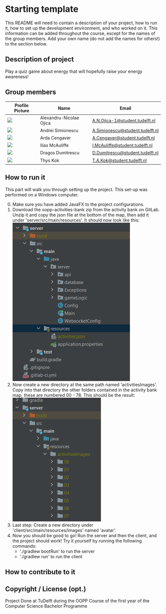 # Starting template

This README will need to contain a description of your project, how to run it, how to set up the development environment, and who worked on it.
This information can be added throughout the course, except for the names of the group members.
Add your own name (do not add the names for others!) to the section below.

## Description of project

Play a quiz game about energy that will hopefully raise your energy awareness!

## Group members

| Profile Picture                                                                                         | Name                    | Email                           |
|---------------------------------------------------------------------------------------------------------|-------------------------|---------------------------------|
| ![](https://secure.gravatar.com/avatar/826172ea0204ce87877995c5d4b06752?s=45&d=identicon) | Alexandru-Nicolae Ojica | A.N.Ojica-1@student.tudelft.nl  |
| ![](https://secure.gravatar.com/avatar/9f35036d93b61d5bf3eeffe3fa7d51e0?s=45&d=identicon) | Andrei Simionescu | A.Simionescu@student.tudelft.nl |
| ![](https://secure.gravatar.com/avatar/3d340087427982dadb88d80e548e5d5a?s=45&d=identicon) | Arda Cengaver | A.Cengaver@student.tudelft.nl   |
| ![](https://secure.gravatar.com/avatar/7ab8a5321bca063528703654c1a975c8?s=45&d=identicon) | Ilias McAuliffe| I.McAuliffe@student.tudelft.nl  |
| ![](https://secure.gravatar.com/avatar/79607ed839f267b4da9815c5ea20a0bd?s=45&d=identicon) | Dragos Dumitrescu| D.Dumitrescu@student.tudelft.nl  |
| ![](https://secure.gravatar.com/avatar/ffe1176473623cc2a58e5836597c1c63?s=45&d=identicon) | Thys Kok | T.A.Kok@student.tudelft.nl  |


## How to run it

This part will walk you through setting up the project. This set-up was performed on a Windows computer. 

0. Make sure you have added JavaFX to the project configurations.
1. Download the oopp-activities-bank zip from the activity bank on GitLab. Unzip it and copy the json file at the bottom of the map, then add it under 'server/src/main/resources'.
   It should now look like this: 
![img.png](img.png)
2. Now create a new directory at the same path named 'activitiesImages'. Copy into that directory the other folders contained in the activity bank map, these
   are numbered 00 - 78. This should be the result: 
![img_1.png](img_1.png)
3. Last step: Create a new directory under 'client/src/main/resources/images' named 'avatar'.
4. Now you should be good to go! Run the server and then the client, and the project should work! Try it yourself by running the following commands:
   - './gradlew bootRun' to run the server
   - './gradlew run' to run the client

## How to contribute to it

## Copyright / License (opt.)
   Project Done at TuDelft during the OOPP Course of the first year of the Computer Science Bachelor Programme
